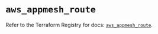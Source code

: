 # `aws_appmesh_route`

Refer to the Terraform Registry for docs: [`aws_appmesh_route`](https://registry.terraform.io/providers/hashicorp/aws/5.70.0/docs/resources/appmesh_route).
